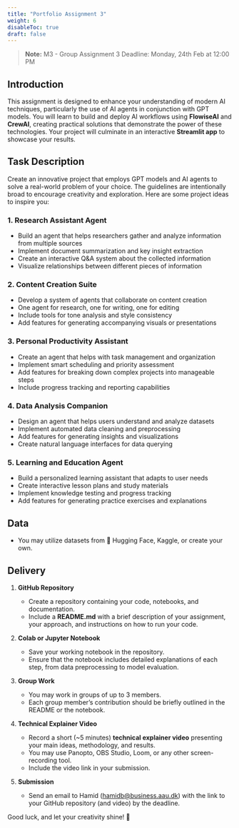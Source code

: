 ```yaml
---
title: "Portfolio Assignment 3"
weight: 6
disableToc: true
draft: false
---
```

> **Note:** M3 - Group Assignment 3 Deadline: Monday, 24th Feb at 12:00 PM

## Introduction

This assignment is designed to enhance your understanding of modern AI techniques, particularly the use of AI agents in conjunction with GPT models. You will learn to build and deploy AI workflows using **FlowiseAI** and **CrewAI**, creating practical solutions that demonstrate the power of these technologies. Your project will culminate in an interactive **Streamlit app** to showcase your results.

## Task Description

Create an innovative project that employs GPT models and AI agents to solve a real-world problem of your choice. The guidelines are intentionally broad to encourage creativity and exploration. Here are some project ideas to inspire you:

### 1. **Research Assistant Agent**
- Build an agent that helps researchers gather and analyze information from multiple sources
- Implement document summarization and key insight extraction
- Create an interactive Q&A system about the collected information
- Visualize relationships between different pieces of information

### 2. **Content Creation Suite**
- Develop a system of agents that collaborate on content creation
- One agent for research, one for writing, one for editing
- Include tools for tone analysis and style consistency
- Add features for generating accompanying visuals or presentations

### 3. **Personal Productivity Assistant**
- Create an agent that helps with task management and organization
- Implement smart scheduling and priority assessment
- Add features for breaking down complex projects into manageable steps
- Include progress tracking and reporting capabilities

### 4. **Data Analysis Companion**
- Design an agent that helps users understand and analyze datasets
- Implement automated data cleaning and preprocessing
- Add features for generating insights and visualizations
- Create natural language interfaces for data querying

### 5. **Learning and Education Agent**
- Build a personalized learning assistant that adapts to user needs
- Create interactive lesson plans and study materials
- Implement knowledge testing and progress tracking
- Add features for generating practice exercises and explanations

## Data

- You may utilize datasets from 🤗 Hugging Face, Kaggle, or create your own.

## Delivery

1. **GitHub Repository**
   - Create a repository containing your code, notebooks, and documentation.
   - Include a **README.md** with a brief description of your assignment, your approach, and instructions on how to run your code.

2. **Colab or Jupyter Notebook**
   - Save your working notebook in the repository.
   - Ensure that the notebook includes detailed explanations of each step, from data preprocessing to model evaluation.

3. **Group Work**
   - You may work in groups of up to 3 members.
   - Each group member’s contribution should be briefly outlined in the README or the notebook.

4. **Technical Explainer Video**
   - Record a short (~5 minutes) **technical explainer video** presenting your main ideas, methodology, and results.
   - You may use Panopto, OBS Studio, Loom, or any other screen-recording tool.
   - Include the video link in your submission.

5. **Submission**
   - Send an email to Hamid (hamidb@business.aau.dk) with the link to your GitHub repository (and video) by the deadline.


Good luck, and let your creativity shine! 🎉 